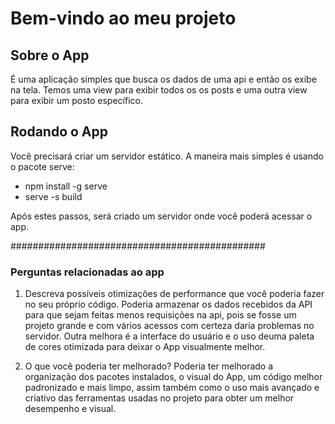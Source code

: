 # Bem-vindo ao meu projeto

## Sobre o App
É uma aplicação simples que busca os dados de uma api e então os exibe na tela.
Temos uma view para exibir todos os os posts e uma outra view para exibir um posto específico.

## Rodando o App
Você precisará criar um servidor estático. A maneira mais simples é usando o pacote serve:
- npm install -g serve
- serve -s build

Após estes passos, será criado um servidor onde você poderá acessar o app.

##############################################
### Perguntas relacionadas ao app
1. Descreva possíveis otimizações de performance que você poderia fazer no seu próprio código. 
Poderia armazenar os dados recebidos da API para que sejam feitas menos requisições na api, pois se fosse um projeto grande e com vários acessos com certeza daria problemas no servidor.
Outra melhora é a interface do usuário e o uso deuma paleta de cores otimizada para deixar o App visualmente melhor.

2. O que você poderia ter melhorado? 
Poderia ter melhorado a organização dos pacotes instalados, o visual do App, um código melhor padronizado e mais limpo, assim também como o uso mais avançado e criativo das ferramentas usadas no projeto para obter um melhor desempenho e visual.
